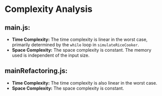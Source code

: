 # Complexity Analysis

## main.js:

- **Time Complexity:** The time complexity is linear in the worst case, primarily determined by the `while` loop in `simulateRiceCooker`.
- **Space Complexity:** The space complexity is constant. The memory used is independent of the input size.

## mainRefactoring.js:

- **Time Complexity:** The time complexity is also linear in the worst case.
- **Space Complexity:** The space complexity is constant.
